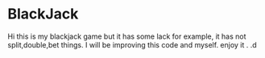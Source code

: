 # BlackJack
Hi this is my blackjack game but it has some lack for example, it has not split,double,bet things. I will be improving this code and myself.
enjoy it . .d
